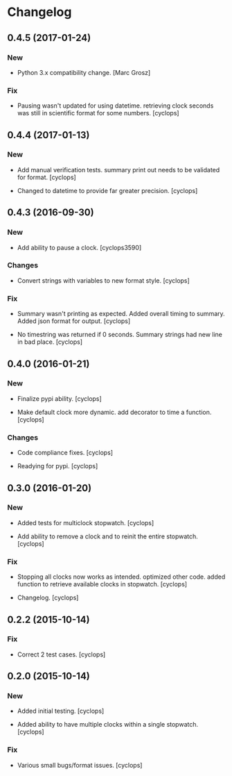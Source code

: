 # Changelog

## 0.4.5 (2017-01-24)

### New

* Python 3.x compatibility change. [Marc Grosz]

### Fix

* Pausing wasn't updated for using datetime.  retrieving clock seconds was still in scientific format for some numbers. [cyclops]


## 0.4.4 (2017-01-13)

### New

* Add manual verification tests.  summary print out needs to be validated for format. [cyclops]

* Changed to datetime to provide far greater precision. [cyclops]


## 0.4.3 (2016-09-30)

### New

* Add ability to pause a clock. [cyclops3590]

### Changes

* Convert strings with variables to new format style. [cyclops]

### Fix

* Summary wasn't printing as expected.  Added overall timing to summary.  Added json format for output. [cyclops]

* No timestring was returned if 0 seconds. Summary strings had new line in bad place. [cyclops]


## 0.4.0 (2016-01-21)

### New

* Finalize pypi ability. [cyclops]

* Make default clock more dynamic.  add decorator to time a function. [cyclops]

### Changes

* Code compliance fixes. [cyclops]

* Readying for pypi. [cyclops]


## 0.3.0 (2016-01-20)

### New

* Added tests for multiclock stopwatch. [cyclops]

* Add ability to remove a clock and to reinit the entire stopwatch. [cyclops]

### Fix

* Stopping all clocks now works as intended.  optimized other code. added function to retrieve available clocks in stopwatch. [cyclops]

* Changelog. [cyclops]


## 0.2.2 (2015-10-14)

### Fix

* Correct 2 test cases. [cyclops]


## 0.2.0 (2015-10-14)

### New

* Added initial testing. [cyclops]

* Added ability to have multiple clocks within a single stopwatch. [cyclops]

### Fix

* Various small bugs/format issues. [cyclops]


